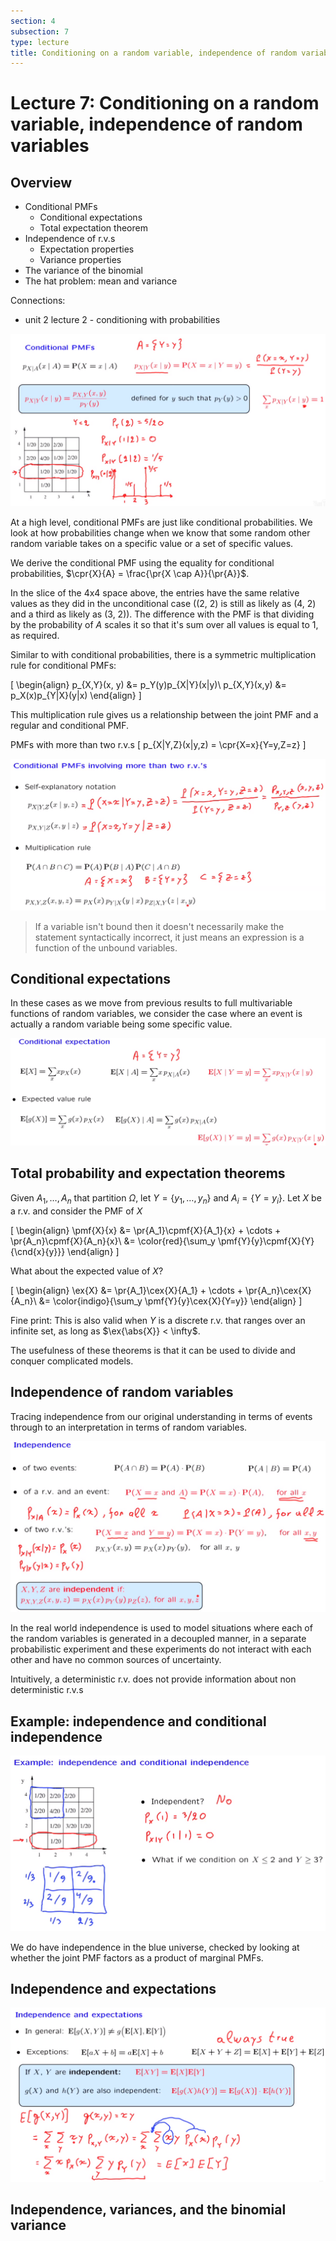 ```yaml
---
section: 4
subsection: 7
type: lecture
title: Conditioning on a random variable, independence of random variables
---
```


# Lecture 7: Conditioning on a random variable, independence of random variables

$\newcommand{\pr}[1]{\mathbf{P}\!\left(#1\right)}$
$\newcommand{\cpr}[2]{\mathbf{P}\!\left(#1\,\middle|\,#2\right)}$
$\newcommand{\setst}[2]{\left\{#1\,\middle|\,#2\right\}}$
$\newcommand{\cex}[2]{\mathbf{E}\left[#1\,\middle|\,#2\right]}$
$\newcommand{\ex}[1]{\mathbf{E}\left[#1\right]}$
$\newcommand{\var}[1]{\text{var}\left(#1\right)}$
$\newcommand{\pmf}[2]{p_{#1}\left(#2\right)}$
$\newcommand{\cpmf}[3]{ \pmf{\left.#1\middle|#2\right.}{#3} }$

## Overview

* Conditional PMFs
    * Conditional expectations
    * Total expectation theorem
* Independence of r.v.s
    * Expectation properties
    * Variance properties
* The variance of the binomial
* The hat problem: mean and variance


Connections:
* unit 2 lecture 2 - conditioning with probabilities

![](unit4lec7-conditioning-on-a-random-variable/da41e3bae87ae2fe2f0acff804b77502.png)

At a high level, conditional PMFs are just like conditional probabilities. We look at how probabilities change when we know that some random other random variable takes on a specific value or a set of specific values.

We derive the conditional PMF using the equality for conditional probabilities, $\cpr{X}{A} = \frac{\pr{X \cap A}}{\pr{A}}$.

In the slice of the 4x4 space above, the entries have the same relative values as they did in the unconditional case ((2, 2) is still as likely as (4, 2) and a third as likely as (3, 2)). The difference with the PMF is that dividing by the probability of $A$ scales it so that it's sum over all values is equal to 1, as required.

Similar to with conditional probabilities, there is a symmetric multiplication rule for conditional PMFs:

\[
\begin{align}
p_{X,Y}(x, y) &= p_Y(y)p_{X|Y}(x|y)\\
p_{X,Y}(x,y) &= p_X(x)p_{Y|X}(y|x)
\end{align}
\]

This multiplication rule gives us a relationship between the joint PMF and a regular and conditional PMF.

PMFs with more than two r.v.s
\[
p_{X|Y,Z}(x|y,z) = \cpr{X=x}{Y=y,Z=z}
\]

![](unit4lec7-conditioning-on-a-random-variable/4530a16db16781f7af5e5c2b4513f952.png)

> If a variable isn't bound then it doesn't necessarily make the statement syntactically incorrect, it just means an expression is a function of the unbound variables.


## Conditional expectations

In these cases as we move from previous results to full multivariable functions of random variables, we consider the case where an event is actually a random variable being some specific value.

![](unit4lec7-conditioning-on-a-random-variable/64b7545a29dd29ae3cd9e7e392cab3c8.png)


## Total probability and expectation theorems

Given $A_1,\ldots, A_n$ that partition $\Omega$, let $Y = \{y_1, \ldots, y_n\}$ and $A_i = \{Y = y_i\}$. Let $X$ be a r.v. and consider the PMF of $X$

\[
\begin{align}
\pmf{X}{x} &= \pr{A_1}\cpmf{X}{A_1}{x} + \cdots + \pr{A_n}\cpmf{X}{A_n}{x}\\
&= \color{red}{\sum_y \pmf{Y}{y}\cpmf{X}{Y}{\cnd{x}{y}}}
\end{align}
\]

What about the expected value of $X$?

\[
\begin{align}
\ex{X} &= \pr{A_1}\cex{X}{A_1} + \cdots + \pr{A_n}\cex{X}{A_n}\\
&= \color{indigo}{\sum_y \pmf{Y}{y}\cex{X}{Y=y}}
\end{align}
\]

Fine print: This is also valid when $Y$ is a discrete r.v. that ranges over an infinite set, as long as $\ex{\abs{X}} < \infty$.

The usefulness of these theorems is that it can be used to divide and conquer complicated models.


## Independence of random variables

Tracing independence from our original understanding in terms of events through to an interpretation in terms of random variables.

![](unit4lec7-conditioning-on-a-random-variable/1bbba12a58fcb1214b7a54e9c081ff63.png)

In the real world independence is used to model situations where each of the random variables is generated in a decoupled manner, in a separate probabilistic experiment and these experiments do not interact with each other and have no common sources of uncertainty.

Intuitively, a deterministic r.v. does not provide information about non deterministic r.v.s


## Example: independence and conditional independence

![](unit4lec7-conditioning-on-a-random-variable/5d81b9c4a8ad0f51960cb061c719f26b.png)

We do have independence in the blue universe, checked by looking at whether the joint PMF factors as a product of marginal PMFs.


## Independence and expectations

![](unit4lec7-conditioning-on-a-random-variable/3c8556026315c4e45315dfc049efad02.png)

## Independence, variances, and the binomial variance

<!-- TODO -->
